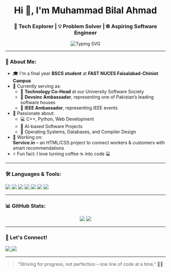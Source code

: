 <h1 align="center">Hi 👋, I'm Muhammad Bilal Ahmad</h1>
<h3 align="center">🚀 Tech Explorer | 💡 Problem Solver | 🌐 Aspiring Software Engineer</h3>

<p align="center">
  <img src="https://readme-typing-svg.demolab.com?font=Fira+Code&pause=1000&center=true&vCenter=true&width=435&lines=Welcome+to+my+GitHub+Universe!;I+love+coding+%26+learning;Let's+build+something+amazing+together!" alt="Typing SVG" />
</p>

---

### 💫 About Me:
- 🎓 I'm a final year **BSCS student** at **FAST NUCES Faisalabad-Chiniot Campus**
- 🌟 Currently serving as:
  - 🚀 **Technology Co-Head** at our University Software Society
  - 💼 **Devsinc Ambassador**, representing one of Pakistan’s leading software houses
  - 💼 **IEEE Ambassador**, representing IEEE events
- 🧠 Passionate about:
  - 💻 C++, Python, Web Development
  - 🤖 AI-based Software Projects
  - 🔐 Operating Systems, Databases, and Compiler Design
- 🔭 Working on:  
  **Service.in** – an HTML/CSS project to connect workers & customers with smart recommendations
- ⚡ Fun fact: I love turning coffee ☕ into code 💻

---

### 🛠️ Languages & Tools:
<p align="left">
  <img src="https://img.shields.io/badge/C++-00599C?style=for-the-badge&logo=c%2B%2B&logoColor=white" />
  <img src="https://img.shields.io/badge/Python-FFD43B?style=for-the-badge&logo=python&logoColor=blue" />
  <img src="https://img.shields.io/badge/HTML5-E34F26?style=for-the-badge&logo=html5&logoColor=white" />
  <img src="https://img.shields.io/badge/CSS3-1572B6?style=for-the-badge&logo=css3&logoColor=white" />
  <img src="https://img.shields.io/badge/JavaScript-F7DF1E?style=for-the-badge&logo=javascript&logoColor=black" />
  <img src="https://img.shields.io/badge/React-61DAFB?style=for-the-badge&logo=react&logoColor=black" />
  <img src="https://img.shields.io/badge/MySQL-00000F?style=for-the-badge&logo=mysql&logoColor=white" />
</p>

---

### 📊 GitHub Stats:
<p align="center">
  <img src="https://github-readme-stats.vercel.app/api?username=bilaldhilon&show_icons=true&theme=tokyonight" />
  <img src="https://github-readme-streak-stats.herokuapp.com/?user=bilaldhilon&theme=tokyonight" />
</p>

---

### 🔗 Let's Connect!
<p>
  <a href="[https://www.linkedin.com/in/your-linkedin/](https://www.linkedin.com/in/muhammadbilalahmad9806)" target="_blank">
    <img src="https://img.shields.io/badge/LinkedIn-blue?style=for-the-badge&logo=linkedin&logoColor=white" />
  </a>
  <a href="mailto:m.bilal9806@gmail.com" target="_blank">
    <img src="https://img.shields.io/badge/Gmail-red?style=for-the-badge&logo=gmail&logoColor=white" />
  </a>
</p>

---

> “Striving for progress, not perfection – one line of code at a time.” 👨‍💻

